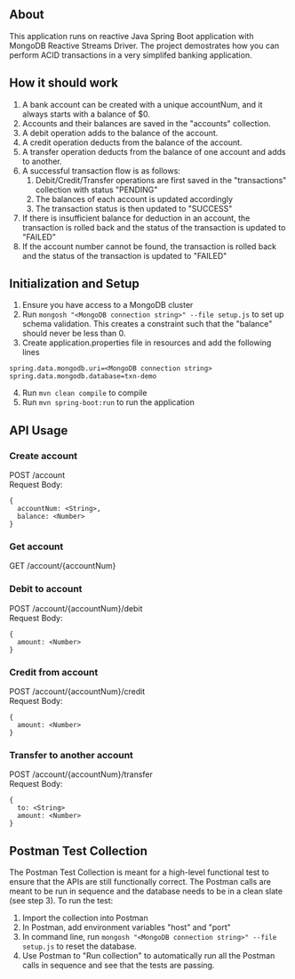 ## About
This application runs on reactive Java Spring Boot application with MongoDB Reactive Streams Driver. The project demostrates how you can perform ACID transactions in a very simplifed banking application.

## How it should work
1. A bank account can be created with a unique accountNum, and it always starts with a balance of $0.
2. Accounts and their balances are saved in the "accounts" collection.
3. A debit operation adds to the balance of the account.
4. A credit operation deducts from the balance of the account.
5. A transfer operation deducts from the balance of one account and adds to another.
6. A successful transaction flow is as follows:
   1. Debit/Credit/Transfer operations are first saved in the "transactions" collection with status "PENDING"
   2. The balances of each account is updated accordingly
   3. The transaction status is then updated to "SUCCESS"
7. If there is insufficient balance for deduction in an account, the transaction is rolled back and the status of the transaction is updated to "FAILED"
8. If the account number cannot be found, the transaction is rolled back and the status of the transaction is updated to "FAILED"

## Initialization and Setup
1. Ensure you have access to a MongoDB cluster
2. Run `mongosh "<MongoDB connection string>" --file setup.js` to set up schema validation. This creates a constraint such that the "balance" should never be less than 0.
3. Create application.properties file in resources and add the following lines 
```
spring.data.mongodb.uri=<MongoDB connection string>
spring.data.mongodb.database=txn-demo
 ```
4. Run `mvn clean compile` to compile
5. Run `mvn spring-boot:run` to run the application

## API Usage

### Create account
POST /account \
Request Body:
```
{
  accountNum: <String>,
  balance: <Number>
}
```

### Get account
GET /account/{accountNum}

### Debit to account
POST /account/{accountNum}/debit \
Request Body:
```
{
  amount: <Number>
}
```

### Credit from account
POST /account/{accountNum}/credit \
Request Body:
```
{
  amount: <Number>
}
```

### Transfer to another account
POST /account/{accountNum}/transfer \
Request Body:
```
{
  to: <String>
  amount: <Number>
}
```

## Postman Test Collection
The Postman Test Collection is meant for a high-level functional test to ensure that the APIs are still functionally correct.
The Postman calls are meant to be run in sequence and the database needs to be in a clean slate (see step 3).
To run the test:
1. Import the collection into Postman
2. In Postman, add environment variables "host" and "port"
3. In command line, run `mongosh "<MongoDB connection string>" --file setup.js` to reset the database.
4. Use Postman to "Run collection" to automatically run all the Postman calls in sequence and see that the tests are passing.


